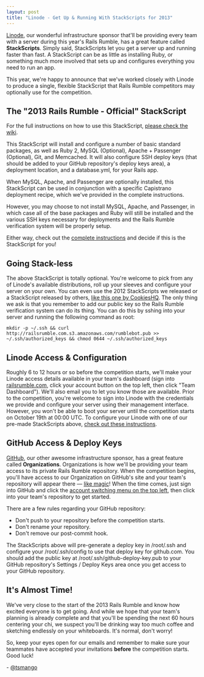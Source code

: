```yaml
---
layout: post
title: "Linode - Get Up & Running With StackScripts for 2013"
---
```


[Linode](http://linode.com), our wonderful infrastructure sponsor that'll be providing every team with a server during this year's Rails Rumble, has a great feature called **StackScripts**. Simply said, StackScripts let you get a server up and running faster than fast. A StackScript can be as little as installing Ruby, or something much more involved that sets up and configures everything you need to run an app.

This year, we're happy to announce that we've worked closely with Linode to produce a single, flexible StackScript that Rails Rumble competitors may optionally use for the competition.

## The "2013 Rails Rumble - Official" StackScript

For the full instructions on how to use this StackScript, [please check the wiki](https://github.com/railsrumble/community/wiki/Linode-StackScripts).

This StackScript will install and configure a number of basic standard packages, as well as Ruby 2, MySQL (Optional), Apache + Passenger (Optional), Git, and Memcached. It will also configure SSH deploy keys (that should be added to your GitHub repository's deploy keys area), a deployment location, and a database.yml, for your Rails app.

When MySQL, Apache, and Passenger are optionally installed, this StackScript can be used in conjunction with a specific Capistrano deployment recipe, which we've provided in the complete instructions.

However, you may choose to not install MySQL, Apache, and Passenger, in which case all of the base packages and Ruby will still be installed and the various SSH keys necessary for deployments and the Rails Rumble verification system will be properly setup.

Either way, check out the [complete instructions](https://github.com/railsrumble/community/wiki/Linode-StackScripts) and decide if this is the StackScript for you!

## Going Stack-less

The above StackScript is totally optional. You're welcome to pick from any of Linode's available distributions, roll up your sleeves and configure your server on your own. You can even use the 2012 StackScripts we released or a StackScript released by others, [like this one by CookiesHQ](http://cookieshq.co.uk/posts/linode-rails-ready-stack-script-capistrano-database-deployment-setup/). The only thing we ask is that you remember to add our public key so the Rails Rumble verification system can do its thing. You can do this by sshing into your server and running the following command as root:

    mkdir -p ~/.ssh && curl http://railsrumble.com.s3.amazonaws.com/rumblebot.pub >> ~/.ssh/authorized_keys && chmod 0644 ~/.ssh/authorized_keys

## Linode Access & Configuration

Roughly 6 to 12 hours or so before the competition starts, we'll make your Linode access details available in your team's dashboard (sign into [railsrumble.com](http://railsrumble.com), click your account button on the top left, then click "Team Dashboard"). We'll also email you to let you know those are available. Prior to the competition, you're welcome to sign into Linode with the credentials we provide and configure your server using their management interface. However, you won't be able to boot your server until the competition starts on October 19th at 00:00 UTC. To configure your Linode with one of our pre-made StackScripts above, [check out these instructions](https://github.com/railsrumble/community/wiki/Linode-StackScripts).

## GitHub Access & Deploy Keys

[GitHub](http://github.com), our other awesome infrastructure sponsor, has a great feature called **Organizations**. Organizations is how we'll be providing your team access to its private Rails Rumble repository. When the competition begins, you'll have access to our Organization on GitHub's site and your team's repository will appear there &mdash; [like magic](https://www.youtube.com/watch?v=I04GL6IUFhY)! When the time comes, just sign into GitHub and click the [account switching menu on the top left](http://cl.ly/image/1L3s0O0X3t2A), then click into your team's repository to get started.

There are a few rules regarding your GitHub repository:

* Don't push to your repository before the competition starts.
* Don't rename your repository.
* Don't remove our post-commit hook.

The StackScripts above will pre-generate a deploy key in /root/.ssh and configure your /root/.ssh/config to use that deploy key for github.com. You should add the public key at /root/.ssh/github-deploy-key.pub to your GitHub repository's Settings / Deploy Keys area once you get access to your GitHub repository.

## It's Almost Time!

We've very close to the start of the 2013 Rails Rumble and know how excited everyone is to get going. And while we hope that your team's planning is already complete and that you'll be spending the next 60 hours centering your chi, we suspect you'll be drinking way too much coffee and sketching endlessly on your whiteboards. It's normal, don't worry!

So, keep your eyes open for our emails and remember to make sure your teammates have accepted your invitations **before** the competition starts. Good luck!

\- [@tsmango](https://twitter.com/tsmango)